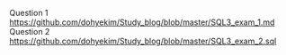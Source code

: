 Question 1
https://github.com/dohyekim/Study_blog/blob/master/SQL3_exam_1.md
Question 2
https://github.com/dohyekim/Study_blog/blob/master/SQL3_exam_2.sql
